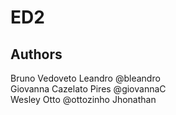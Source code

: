 # ED2

## Authors
Bruno Vedoveto Leandro @bleandro  
Giovanna Cazelato Pires @giovannaC  
Wesley Otto @ottozinho
Jhonathan 
